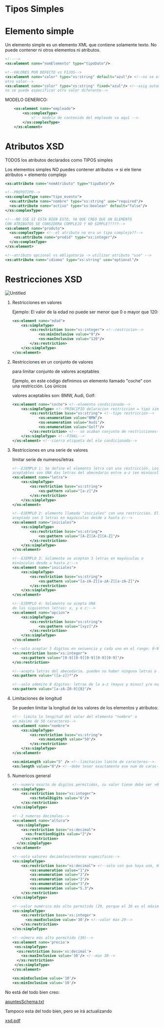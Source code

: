 # Tipos Simples

# Elemento simple

Un elemento simple es un elemento XML que contiene solamente texto. No puede contener ni
otros elementos ni atributos.

```xml
<!---->
<xs:element name="nomElemento" type="tipoDato"/>

<!--VALORES POR DEFECTO vs FIJOS-->
<xs:element name="color" type="xs:string" default="azul"/> <!--no se especifica 
otro valor-->
<xs:element name="color" type="xs:string" fixed="azul"/> <!--asig autom a ele y 
no se puede especificar otro valor diferente-->
```

MODELO GENERICO:

```xml
	<xs:element name="empleado">
		<xs:complexType>
			<!-- modelo de contenido del empleado va aquí -->
		</xs:complexType>
	</xs:element>
```

# Atributos XSD

TODOS los atributos declarados como TIPOS simples

Los elementos simples NO puedes contener atributos → si ele tiene atributos = elemento complejo

```xml
<xs:attribute name="nomAtributo" type="tipoDato"/>
```

```xml
<!--PROTOTIPO-->
<xs:complexType name="tipo_evento">
  <xs:attribute name="nombre" type="xs:string" use="required"/>
  <xs:attribute name="activo" type="xs:boolean" default="false"/>
</xs:complexType>

<!---NO SSE SI ESTA BIEN ESTO, YA QUE CREO QUE UN ELEMENTO
CON ATRIBUTOS SE CONSIDERA COMPLEJO Y NO SIMPLE?????-->
<xs:element name="produto">
  <xs:complexType> <!--el atributo no era un tipo complejo??-->
    <xs:attribute name="prodid" type="xs:integer"/>
  </xs:complexType>
</xs:element>

<!--atributo opcional vs obligatorio -> utilizar atributo "use" -->
<xs:attribute name="idioma" type="xs:string" use="optional"/>
```

# Restricciones XSD

![Untitled](Tipos%20Simples%20ce79748d0e694d8ba8d023fe810da895/Untitled.png)

1. Restricciones en valores
    
    Ejemplo: El valor de la edad no puede ser menor que 0 o mayor que 120:
    
    ```xml
    <xs:element name="edad">
    	<xs:simpleType>
    		<xs:restriction base="xs:integer"> <!--restricion-->
    			<xs:minInclusive value="0"/>
    			<xs:maxInclusive value="120"/>
    		</xs:restriction>
    	</xs:simpleType>
    </xs:element>
    ```
    
2. Restricciones en un conjunto de valores
    
    para limitar conjunto de valores aceptables
    
    Ejemplo, en este código definimos un elemento llamado "coche" con una restricción. Los únicos
    
    valores aceptables son: BMW, Audi, Golf:
    
    ```xml
    <xs:element name="coche"> <!--elemento condicionado-->
    	<xs:simpleType> <!--PRINCIPIO delaracion restriccion = tipo simple-->
    		<xs:restriction base="xs:string"> <!--tipo restriccion-->
    			<xs:enumeration value="BMW"/>
    			<xs:enumeration value="Audi"/>
    			<xs:enumeration value="Golf"/>
    		</xs:restriction> <!-- se acaban conjunto de restricciones-->
    	</xs:simpleType> <!--FINAL-->
    </xs:element> <!--cierra etiqueta del ele condicionado-->
    ```
    
3. Restricciones en una serie de valores
    
    limitar serie de numeros/letras
    
    ```xml
    <!--EJEMPLO 1: Se define el elemento letra con una restricción. Los únicos valores 
    aceptables son UNA das letras del abecedario entre a-z (en minúsculas):-->
    <xs:element name="letra">
    	<xs:simpleType>
    		<xs:restriction base="xs:string">
    			<xs:pattern value="[a-z]"/> 
    		</xs:restriction>
    	</xs:simpleType>
    </xs:element>
    
    <!--EJEMPLO 2: elemento llamado "iniciales" con una restricción. El único valor
    aceptado son 3 letras en mayúsculas desde a hasta z:-->
    <xs:element name="iniciales">
    	<xs:simpleType>
    		<xs:restriction base="xs:string">
    			<xs:pattern value="[A-Z][A-Z][A-Z]"/>
    		</xs:restriction>
    	</xs:simpleType>
    </xs:element>
    
    <!--EJEMPLO 3: Solamente se aceptan 3 letras en mayúsculas o 
    minúsculas desde a hasta z:-->
    <xs:element name="iniciales">
    	<xs:simpleType>
    		<xs:restriction base="xs:string">
    			<xs:pattern value="[a-zA-Z][a-zA-Z][a-zA-Z]"/>
    		</xs:restriction>
    	</xs:simpleType>
    </xs:element>
    
    <!--EJEMPLO 4: Solamente se acepta UNA
    de las siguientes letras: x, y o z:-->
    <xs:element name="opcion">
    	<xs:simpleType>
    		<xs:restriction base="xs:string">
    			<xs:pattern value="[xyz]"/>
    		</xs:restriction>
    	</xs:simpleType>
    </xs:element>
    
    <!--solo aceptar 5 digitos en secuencia y cada uno en el rango: 0-9-->
    <xs:restriction base="xs:integer">
    	<xs:pattern value="[0-9][0-9][0-9][0-9][0-9]"/>
    </xs:restriction>
    
    <!--acepta letras del abecedario. pueden no haber ninguna letras o muchas-->
    <xs:pattern value="([a-z])*"/>
    
    <!--solo ademite 8 digitos: letras de la a-z (mayus y minus) y/o num de 0 a 9-->
    <xs:pattern value="[a-zA-Z0-9]{8}"/>
    ```
    
4. Limitaciones de longitud
    
    Se pueden limitar la longitud de los valores de los elementos y atributos:
    
    ```xml
    <!-- limita la longitud del valor del elemento "nombre" a 
    un máximo de 50 caracteres-->
    <xs:element name="nombre">
        <xs:simpleType>
            <xs:restriction base="xs:string">
                <xs:maxLength value="50"/>
            </xs:restriction>
        </xs:simpleType>
    </xs:element>
    
    <xs:minLength value="5" /> <!--limitacion limite de caracteres-->
    <xs:length value="8"/> <!--debe tener exactamente ese num de carac-->
    ```
    
5. Numericos general
    
    ```xml
    <!--numero exacto de digitos permitidos, su valor tiene debe ser >0-->
    <xs:simpleType>
    	<xs:restriction base="xs:integer">
    		<xs:totalDigits value="6"/>
    	</xs:restriction>
    </xs:simpleType>
    
    <!--2 numeros decimales-->
    <xs:element name="altura">
      <xs:simpleType>
        <xs:restriction base="xs:decimal">
          <xs:fractionDigits value="2"/>
        </xs:restriction>
      </xs:simpleType>
    </xs:element>
    
    <!--solo valores decimales/enteros especificos-->
    <xs:simpleType>
    	<xs:restriction base="xs:decimal"> <!--solo con que haya uno, HAY QUE PONERLO-->
    		<xs:enumeration value="1"/>
    		<xs:enumeration value="2"/>
    		<xs:enumeration value="3"/>
    		<xs:enumeration value="3"/>
    		<xs:enumeration value="5.3"/> 
    	</xs:restriction>
    </xs:simpleType>
    
    <!--valor numérico más alto permitido (29, porque el 30 es el máximo)-->
    <xs:simpleType>
    	<xs:restriction base='xs:integer'>
    	  <xs:maxExclusive value='30'/> <!--valor max 29-->
    	</xs:restriction>
    </xs:simpleType>
    
    <!--número más alto permitido (30)-->
    <xs:element name='precio'>
     <xs:simpleType>
      <xs:restriction base='xs:decimal'>
        <xs:maxInclusive value='30'/> <!--max 30-->
      </xs:restriction>
     </xs:simpleType>
    </xs:element>
    
    <xs:minExclusive value='10'/>
    <xs:minInclusive value='10'/>
    ```
    

No está del todo bien creo:

[apuntesSchema.txt](Tipos%20Simples%20ce79748d0e694d8ba8d023fe810da895/apuntesSchema.txt)

Tampoco esta del todo bien, pero se irá actualizando

[xsd.pdf](Tipos%20Simples%20ce79748d0e694d8ba8d023fe810da895/xsd.pdf)